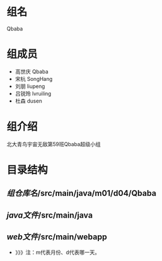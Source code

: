 # 组名 
 Qbaba

# 组成员
- 高世庆 Qbaba
- 宋杭 SongHang
- 刘朋 liupeng
- 吕锐玲 lvruiling
- 杜森 dusen

# 组介绍
北大青鸟宇宙无敌第59班Qbaba超级小组


# 目录结构
$组仓库名$/src/main/java/m01/d04/Qbaba
- 
$java文件$/src/main/java
- 
$web文件$/src/main/webapp
- 
- 》》》注：m代表月份、d代表哪一天。